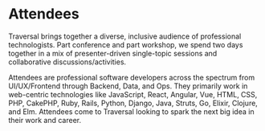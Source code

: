 # Attendees

Traversal brings together a diverse, inclusive audience of professional
technologists. Part conference and part workshop, we spend two days together in
a mix of presenter-driven single-topic sessions and collaborative
discussions/activities.

Attendees are professional software developers across the spectrum from
UI/UX/Frontend through Backend, Data, and Ops. They primarily work in
web-centric technologies like JavaScript, React, Angular, Vue, HTML, CSS, PHP,
CakePHP, Ruby, Rails, Python, Django, Java, Struts, Go, Elixir, Clojure, and
Elm. Attendees come to Traversal looking to spark the next big idea in their
work and career.
